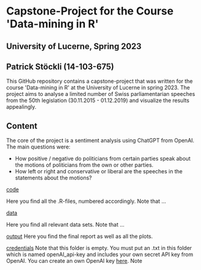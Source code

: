 # Capstone-Project for the Course 'Data-mining in R' 
## University of Lucerne, Spring 2023
## Patrick Stöckli (14-103-675)

This GitHub repository contains a capstone-project that was written for the course 'Data-mining in R' at the University of Lucerne in spring 2023. The project aims to analyse a limited number of Swiss parliamentarian speeches from the 50th legislation (30.11.2015 - 01.12.2019) and visualize the results appealingly.

## Content

The core of the project is a sentiment analysis using ChatGPT from OpenAI. The main questions were:
- How positive / negative do politicians from certain parties speak about the motions of politicians from the own or other parties.
- How left or right and conservative or liberal are the speeches in the statements about the motions?

[code](code)

Here you find all the .R-files, numbered accordingly. Note that ...

[data](data)

Here you find all relevant data sets. Note that ...

[output](output)
Here you find the final report as well as all the plots.

[credentials](credentials)
Note that this folder is empty. You must put an .txt in this folder which is named openAI_api-key and includes your own secret API key from OpenAI. You can create an own OpenAI key [here](https://platform.openai.com/account/api-keys). Note

